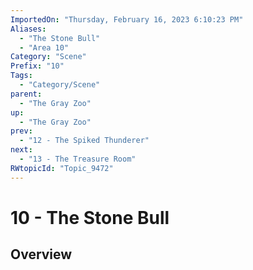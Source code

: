 ```yaml
---
ImportedOn: "Thursday, February 16, 2023 6:10:23 PM"
Aliases:
  - "The Stone Bull"
  - "Area 10"
Category: "Scene"
Prefix: "10"
Tags:
  - "Category/Scene"
parent:
  - "The Gray Zoo"
up:
  - "The Gray Zoo"
prev:
  - "12 - The Spiked Thunderer"
next:
  - "13 - The Treasure Room"
RWtopicId: "Topic_9472"
---
```

# 10 - The Stone Bull
## Overview
